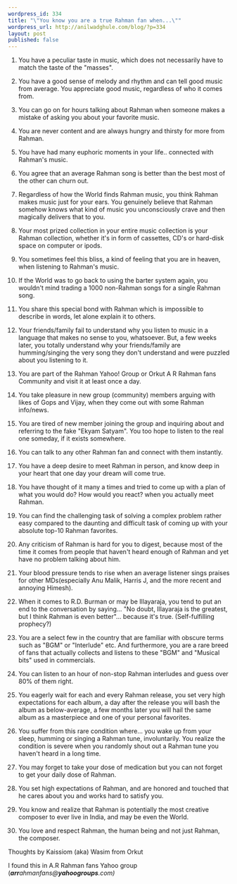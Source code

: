 ```yaml
---
wordpress_id: 334
title: "\"You know you are a true Rahman fan when...\""
wordpress_url: http://anilwadghule.com/blog/?p=334
layout: post
published: false
---
```

1. You have a peculiar taste in music, which does not
necessarily have to match the taste of the "masses".

2. You have a good sense of melody and rhythm and can tell good
music from average. You appreciate good music, regardless of who it
comes from.

3. You can go on for hours talking about Rahman when someone
makes a mistake of asking you about your favorite music.

4. You are never content and are always hungry and thirsty for
more from Rahman.

5. You have had many euphoric moments in your life.. connected
with Rahman's music.

6. You agree that an average Rahman song is better than the best
most of the other can churn out.

7. Regardless of how the World finds Rahman music, you think
Rahman makes music just for your ears. You genuinely believe that
Rahman somehow knows what kind of music you unconsciously crave and
then magically delivers that to you.

8. Your most prized collection in your entire music collection
is your Rahman collection, whether it's in form of cassettes, CD's or
hard-disk space on computer or ipods.

9. You sometimes feel this bliss, a kind of feeling that you are
in heaven, when listening to Rahman's music.

10. If the World was to go back to using the barter system again,
you wouldn't mind trading a 1000 non-Rahman songs for a single Rahman
song.

11. You share this special bond with Rahman which is impossible
to describe in words, let alone explain it to others.

12. Your friends/family fail to understand why you listen to
music in a language that makes no sense to you, whatsoever. But, a
few weeks later, you totally understand why your friends/family are
humming/singing the very song they don't understand and were puzzled
about you listening to it.

13. You are part of the Rahman Yahoo! Group or Orkut A R Rahman fans
Community and visit it at least
once a day.

14. You take pleasure in new group (community) members arguing with
likes of
Gops and Vijay, when they come out with some Rahman info/news.

15. You are tired of new member joining the group and inquiring
about and referring to the fake "Ekyam Satyam". You too hope to
listen to the real one someday, if it exists somewhere.

16. You can talk to any other Rahman fan and connect with them
instantly.

17. You have a deep desire to meet Rahman in person, and know
deep in your heart that one day your dream will come true.

18. You have thought of it many a times and tried to come up with
a plan of what you would do? How would you react? when you actually
meet Rahman.

19. You can find the challenging task of solving a complex
problem rather easy compared to the daunting and difficult task of
coming up with your absolute top-10 Rahman favorites.

20. Any criticism of Rahman is hard for you to digest, because
most of the time it comes from people that haven't heard enough of
Rahman and yet have no problem talking about him.

21. Your blood pressure tends to rise when an average listener
sings praises for other MDs(especially Anu Malik, Harris J, and the
more recent and annoying Himesh).

22. When it comes to R.D. Burman or may be Illayaraja, you tend
to put an end to the conversation by saying... "No doubt, Illayaraja
is the greatest, but I think Rahman is even better"... because it's
true. (Self-fulfilling prophecy?)

23. You are a select few in the country that are familiar with
obscure terms such as "BGM" or "Interlude" etc. And furthermore, you
are a rare breed of fans that actually collects and listens to
these "BGM" and "Musical bits" used in commercials.

24. You can listen to an hour of non-stop Rahman interludes and
guess over 80% of them right.

25. You eagerly wait for each and every Rahman release, you set
very high expectations for each album, a day after the release you
will bash the album as below-average, a few months later you will
hail the same album as a masterpiece and one of your personal
favorites.

26. You suffer from this rare condition where... you wake up from
your sleep, humming or singing a Rahman tune, involuntarily. You
realize the condition is severe when you randomly shout out a Rahman
tune you haven't heard in a long time.

27. You may forget to take your dose of medication but you can
not forget to get your daily dose of Rahman.

28. You set high expectations of Rahman, and are honored and
touched that he cares about you and works hard to satisfy you.

29. You know and realize that Rahman is potentially the most
creative composer to ever live in India, and may be even the World.

30. You love and respect Rahman, the human being and not just
Rahman, the composer.

Thoughts by Kaissiom (aka) Wasim from Orkut

I found this in A.R Rahman fans Yahoo group (<cite><strong>arr</strong>ahmanfans@<strong>yahoogroups</strong>.com)</cite>

